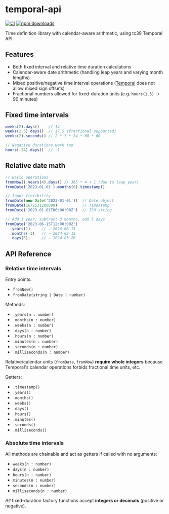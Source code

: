 # temporal-api

[![CI](https://img.shields.io/github/actions/workflow/status/klntsky/temporal-api/ci.yml?branch=master&logo=github)](https://github.com/klntsky/temporal-api/actions/workflows/ci.yml)
[![npm downloads](https://img.shields.io/npm/dm/temporal-api?logo=npm)](https://www.npmjs.com/package/temporal-api)

Time definition library with calendar-aware arithmetic, using tc39 Temporal API.

## Features

- Both fixed interval and relative time duration calculations
- Calendar-aware date arithmetic (handling leap years and varying month lengths)
- Mixed positive/negative time interval operations ([Temporal](https://www.npmjs.com/package/@js-temporal/polyfill) does not allow mixed sign offsets)
- Fractional numbers allowed for fixed-duration units (e.g. `hours(1.5)` -> 90 minutes)

## Fixed time intervals

```typescript
weeks(2).days()    // 14
weeks(2.5).days()  // 17.5 (fractional supported)
weeks(2).seconds() // 2 * 7 * 24 * 60 * 60

// Negative durations work too
hours(-24).days()  // -1
```

## Relative date math

```typescript
// Basic operations
fromNow().years(4).days() // 365 * 4 + 1 (due to leap year)
fromDate('2023-01-01').months(6).timestamp()

// Input flexibility
fromDate(new Date('2023-01-01'))  // Date object
fromDate(1672531200000)           // Timestamp  
fromDate('2023-01-01T00:00:00Z')  // ISO string

// Add 1 year, subtract 3 months, add 5 days
fromDate('2023-06-15T12:00:00Z')
  .years(1)     // → 2024-06-15
  .months(-3)   // → 2024-03-15  
  .days(5);     // → 2024-03-20
```

## API Reference

### Relative time intervals

Entry points:

- `fromNow()`
- `fromDate(string | Date | number)`

Methods:

- `.years(n : number)`
- `.months(n : number)`
- `.weeks(n : number)`
- `.days(n : number)`
- `.hours(n : number)`
- `.minutes(n : number)`
- `.seconds(n : number)`
- `.milliseconds(n : number)`

Relative/calendar units (`fromDate`, `fromNow`) **require whole integers** because Temporal's calendar operations forbids fractional time units, etc.

Getters:

- `.timestamp()`
- `.years()`
- `.months()`
- `.weeks()`
- `.days()`
- `.hours()`
- `.minutes()`
- `.seconds()`
- `.milliseconds()`

### Absolute time intervals

All methods are chainable and act as getters if called with no arguments:

- `weeks(n : number)`
- `days(n : number)`
- `hours(n : number)`
- `minutes(n : number)`
- `seconds(n : number)`
- `milliseconds(n : number)`

_All_ fixed-duration factory functions accept **integers or decimals** (positive or negative).